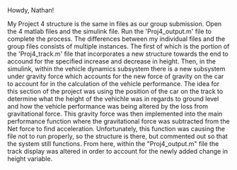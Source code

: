 Howdy, Nathan!

My Project 4 structure is the same in files as our group submission. Open the 4 matlab files and the simulink file. Run the 'Proj4_output.m' file to complete the process. The differences between my individual files and the group files consists of multiple instances. The first of which is the portion of the 'Proj4_track.m' file that incorporates a new structure towards the end to accound for the specified increase and decrease in height. Then, in the simulink, within the vehicle dynamics subsystem there is a new subsystem under gravity force which accounts for the new force of gravity on the car to account for in the calculation of the vehicle performance. The idea for this section of the project was using the position of the car on the track to determine what the height of the vehichle was in regards to ground level and how the vehicle performance was being altered by the loss from gravitational force. This gravity force was then implemented into the main performance function where the gravitational force was subtracted from the Net force to find acceleration. Unfortunately, this function was causing the file not to run properly, so the structure is there, but commented out so that the system still functions. From here, within the "Proj4_output.m" file the track display was altered in order to account for the newly added change in height variable.  
